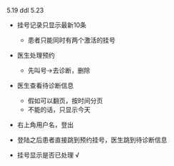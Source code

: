 5.19 ddl 5.23
* 挂号记录只显示最新10条
  * 患者只能同时有两个激活的挂号
* 医生处理预约
  * 先叫号->去诊断，删除

* 医生查看待诊断信息
  * 假如可以翻页，按时间分页
  * 不能的话，只显示今天

* 右上角用户名，登出
* 登陆之后患者直接跳到预约挂号，医生跳到待诊断信息 
* 挂号显示是否已处理 &radic;
